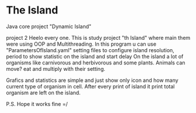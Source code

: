 # The Island
Java core project "Dynamic Island"

project 2
Heelo every one.
This is study project "th Island" where main them were using OOP and Multithreading. 
In this program u can use "ParametersOfIsland.yaml" setting files to configure island resolution, period to show statistic on the island and start delay 
On the island a lot of organisms like carnivorous and herbivorous and some plants. Animals can move? eat and multiply with their setting.

Grafics and statistics are simple and just show only icon and how many current type of organism in cell. 
After every print of island it print total organism are left on the island.

P.S. Hope it works fine =/
